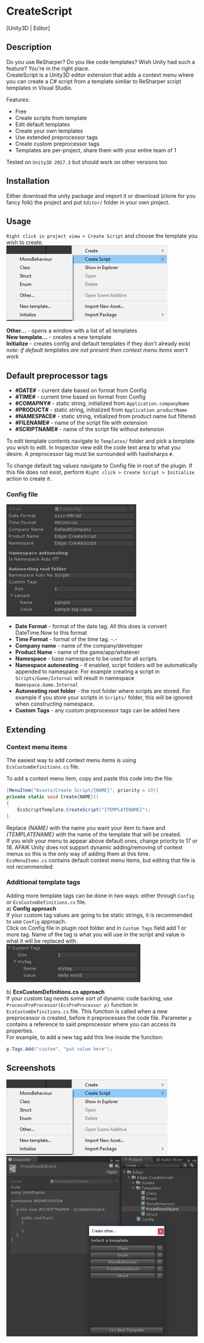 # CreateScript
[Unity3D | Editor]

## Description
Do you use ReSharper? Do you like code templates? Wish Unity had such a feature? You're in the right place.  
CreateScript is a Unity3D editor extension that adds a context menu where you can create a C# script from a template similar to ReSharper script templates in Visual Studio. 

Features:
* Free
* Create scripts from template
* Edit default templates
* Create your own templates
* Use extended preprocessor tags
* Create custom preprocessor tags
* Templates are per-project, share them with your entire team of 1

Tested on `Unity3D 2017.3` but should work on other versions too
## Installation
Either download the unity package and import it or download (clone for you fancy folk) the project and put `Editor/` folder in your own project.
## Usage
`Right click in project view > Create Script` and choose the template you wish to create.  
![Context menu](Screenshots/menu.png)  

**Other...** - opens a window with a list of all templates  
**New template...** - creates a new template  
**Initialize** - creates config and default templates if they don't already exist  
_note: if default templates are not present then context menu items won't work_  

## Default preprocessor tags
* **#DATE#** - current date based on format from Config
* **#TIME#** - current time based on format from Config
* **#COMAPNY#** - static string, initialized from `Application.companyName`
* **#PRODUCT#**  - static string, initialized from `Application.productName`
* **#NAMESPACE#** - static string, initialized from product name but filtered
* **#FILENAME#** - name of the script file with extension
* **#SCRIPTNAME#** - name of the script file without extension

To edit template contents navigate to `Templates/` folder and pick a template you wish to edit. In Inspector view edit the code text area to what you desire. A preprocessor tag must be surrounded with hashsharps `#`.

To change default tag values navigate to Config file in root of the plugin. If this file does not exist, perform `Right click > Create Script > Initialize` action to create it.

### Config file
![Config](Screenshots/config.png)  
* **Date Format** - format of the date tag. All this does is convert DateTime.Now to this format
* **Time Format** - format of the time tag. -.-
* **Company name** - name of the company/developer
* **Product Name** - name of the game/app/whatever
* **Namespace** - base namespace to be used for all scripts.
* **Namespace autonesting** - if enabled, script folders will be automatically appended to namespace. For example creating a script in `Scripts/Game/Internal` will result in namespace `Namespace.Game.Internal`
* **Autonesting root folder** - the root folder where scripts are stored. For example if you store your scripts in `Scripts/` folder, this will be ignored when constructing namespace.
* **Custom Tags** - any custom preprocessor tags can be added here

## Extending

### Context menu items
The easiest way to add context menu items is using `EcsCustomDefinitions.cs` file.  

To add a context menu item, copy and paste this code into the file:
```cs
[MenuItem("Assets/Create Script/{NAME}", priority = 19)]
private static void Create{NAME}()
{
    EcsScriptTemplate.CreateScript("{TEMPLATENAME}");
}
```
Replace _{NAME}_ with the name you want your item to have and _{TEMPLATENAME}_ with the name of the template that will be created.  
If you wish your menu to appear above default ones, change priority to 17 or 18.  AFAIK Unity does not support dynamic adding/removing of context menus so this is the only way of adding them at this time.  
`EcsMenuItems.cs` contains default context menu items, but editing that file is not recommended.

### Additional template tags
Adding more template tags can be done in two ways: either through `Config` or `EcsCustomDefinitions.cs` file.  
a) **Config approach**  
If your custom tag values are going to be static strings, it is recommended to use `Config` approach.  
Click on Config file in plugin root folder and in `Custom Tags` field add 1 or more tag. Name of the tag is what you will use in the script and value is what it will be replaced with.  
![Custom tag example](Screenshots/config_customtag.png)  

b) **EcsCustomDefinitions.cs approach**  
If your custom tag needs some sort of dynamic code backing, use `ProcessPreProcessor(EcsPreProcessor p)` function in `EcsCustomDefinitions.cs` file. This function is called when a new preprocessor is created, before it preprocesses the code file. Parameter `p` contains a reference to said preprocessor where you can access its properties.  
For example, to add a new tag add this line inside the function:  
```cs
p.Tags.Add("custom", "put value here");
```

## Screenshots
![Context menu](Screenshots/menu.png)  
![Custom template](Screenshots/custom_template.png)  
